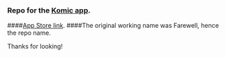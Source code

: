### Repo for the [Komic app](http://www.komicapp.com/).
####[App Store link](https://itunes.apple.com/app/id1132410914?mt=8).
####The original working name was Farewell, hence the repo name.

Thanks for looking!
